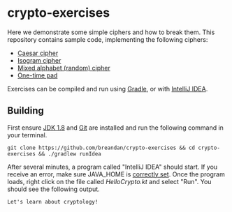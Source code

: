 # crypto-exercises

Here we demonstrate some simple ciphers and how to break them. This repository contains sample code, implementing the following ciphers:

* [Caesar cipher](https://en.wikipedia.org/wiki/Caesar_cipher)
* [Isogram cipher](https://en.wikipedia.org/wiki/Isogram#Uses_in_ciphers)
* [Mixed alphabet (random) cipher](http://crypto.interactive-maths.com/mixed-alphabet-cipher.html)
* [One-time pad](https://en.wikipedia.org/wiki/One-time_pad)

Exercises can be compiled and run using [Gradle](https://gradle.org/), or with [IntelliJ IDEA](https://www.jetbrains.com/idea/).

## Building

First ensure [JDK 1.8](http://www.oracle.com/technetwork/java/javase/downloads/jdk8-downloads-2133151.html) and [Git](https://git-scm.com/book/en/v2/Getting-Started-Installing-Git) are installed and run the following command in your terminal.

```
git clone https://github.com/breandan/crypto-exercises && cd crypto-exercises && ./gradlew runIdea
```

After several minutes, a program called "IntelliJ IDEA" should start. If you receive an error, make sure JAVA_HOME is [correctly set](https://docs.oracle.com/cd/E19182-01/820-7851/inst_cli_jdk_javahome_t/). Once the program loads, right click on the file called *HelloCrypto.kt* and select "Run". You should see the following output.

```
Let's learn about cryptology!
```
